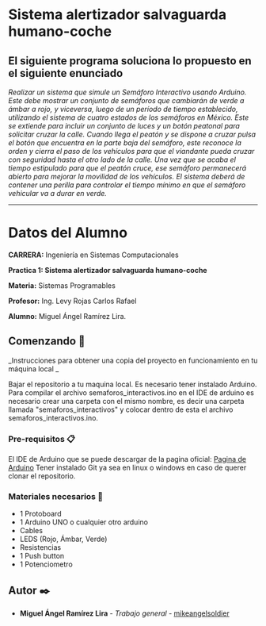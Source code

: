 # Sistema alertizador salvaguarda humano-coche

## El siguiente programa soluciona lo propuesto en el siguiente enunciado

*Realizar un sistema que simule un Semáforo Interactivo usando Arduino. Este debe mostrar un conjunto de semáforos que cambiarán de verde a ámbar a rojo, y viceversa, luego de un período de tiempo establecido, utilizando el sistema de cuatro estados de los semáforos en México. Este se extiende para incluir un conjunto de luces y un botón peatonal para solicitar cruzar la calle.
Cuando llega el peatón y se dispone a cruzar pulsa el botón que encuentra en la parte baja del semáforo, este reconoce la orden y cierra el paso de los vehículos para que el viandante pueda cruzar con seguridad hasta el otro lado de la calle. Una vez que se acaba el tiempo estipulado para que el peatón cruce, ese semáforo permanecerá abierto para mejorar la movilidad de los vehículos. 
El sistema deberá de contener una perilla para controlar el tiempo mínimo en que el semáforo vehicular va a durar en verde.*

***

# Datos del Alumno

**CARRERA:** Ingeniería en Sistemas Computacionales

**Practica 1: Sistema alertizador salvaguarda humano-coche**

**Materia:** Sistemas Programables

**Profesor:** Ing. Levy Rojas Carlos Rafael

**Alumno:** Miguel Ángel Ramírez Lira.


## Comenzando 🚀

_Instrucciones para obtener una copia del proyecto en funcionamiento en tu máquina local _

Bajar el repositorio a tu maquina local. Es necesario tener instalado Arduino. Para compilar el archivo semaforos_interactivos.ino en el IDE de arduino es necesario crear una carpeta con el mismo nombre, es decir una carpeta llamada "semaforos_interactivos" y colocar dentro de esta el archivo semaforos_interactivos.ino.


### Pre-requisitos 📋
El IDE de Arduino que se puede descargar de la pagina oficial: [Pagina de Arduino](https://www.arduino.cc/) 
Tener instalado Git ya sea en linux o windows en caso de querer clonar el repositorio.

### Materiales necesarios 🔧
* 1 Protoboard
* 1 Arduino UNO o cualquier otro arduino
* Cables 
* LEDS (Rojo, Ámbar, Verde)
* Resistencias
* 1 Push button
* 1 Potenciometro


## Autor ✒️

* **Miguel Ángel Ramírez Lira** - *Trabajo general* - [mikeangelsoldier](https://github.com/mikeangelsoldier/)

